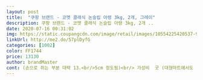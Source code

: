 ```yaml
---
layout: post 
title:  "쿠팡 브랜드 - 코멧 클래식 논슬립 아령 3kg, 2개, 그레이" 
description: 쿠팡 브랜드 - 코멧 클래식 논슬립 아령 3kg, 2개 ..
date: 2020-07-16 00:31:02 
img: https://static.coupangcdn.com/image/retail/images/10554225420537-9cd729cc-4e83-4ac2-925a-833735c42636.jpg 
linkUrl: http://me2.do/57plDyfG 
categories: [1002] 
color: FF1744 
price: 13130 
author: brandMaster 
cont: (손으로 쥐는 부분 대략 13.<br/>5cm 정도됨)<br/> 가성비  굿 (대형마트에서도 1개 가격)<br/> 기타  손이 작은 분들은 악력이 필요함<br/> 디자인  투박하지 않고 트렌디함<br/> 배송  겁나 빠름<br/> 품질  이게 문제<br/><br/> - 냄새는 금방 없어질 듯 하니까 패스<br/><br/> - 찍히고 찢어지는 건 아무래도 네오프렌 종특인듯 함<br/><br/> -> 그렇더라도 제조사 및 쿠팡의 관심과 개선 필요<br/>가격 착해서 구입했어요<br/>각이 약간 완만해서 곧잘 구르긴하네요.<br/>.<br/><br/>고무냄새가 좀 나요<br/>교환하기 귀찮아서 그냥 쓸건데 검품하번하고보내셔야 하거같아요 푹페여잇어요 ㅠ<br/>근데 한개가 찌그러져 있네요  ㅠㅠ<br/>꼬박꼬박 헬스장 가서 운동할 성격은 안되서<br/> 
---
```

 
